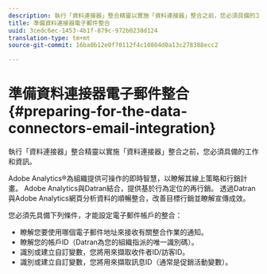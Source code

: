```yaml
---
description: 執行「資料連接器」整合精靈以實施「資料連接器」整合之前，您必須具備的工作和資訊。
title: 準備資料連接器電子郵件整合
uuid: 3cedc6ec-1453-4b1f-879c-972b0238d124
translation-type: tm+mt
source-git-commit: 16ba0b12e0f70112f4c10804d0a13c278388ecc2

---
```



# 準備資料連接器電子郵件整合{#preparing-for-the-data-connectors-email-integration}

執行「資料連接器」整合精靈以實施「資料連接器」整合之前，您必須具備的工作和資訊。

Adobe Analytics®為組織提供可操作的即時智慧，以瞭解其線上策略和行銷計畫。 Adobe Analytics與Datran結合，提供基於行為定位的再行銷。 透過Datran與Adobe Analytics網頁分析資料的順暢整合，改善目標行銷並瞭解宣傳成效。

您必須先具備下列條件，才能設定電子郵件帳戶的整合：

* 瞭解您要使用哪個電子郵件地址來接收有關整合作業的通知。
* 瞭解您的帳戶ID（Datran為您的組織指派的唯一識別碼）。
* 識別或建立自訂變數，您將用來擷取收件者ID/訪客ID。
* 識別或建立自訂變數，您將用來擷取訊息ID（通常是促銷活動變數）。

